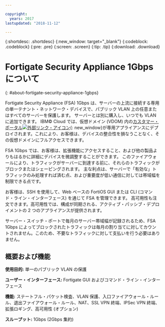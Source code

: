 ```yaml
---

copyright:
  years: 2017
lastupdated: "2018-11-12"

---
```


{:shortdesc: .shortdesc}
{:new_window: target="_blank"}
{:codeblock: .codeblock}
{:pre: .pre}
{:screen: .screen}
{:tip: .tip}
{:download: .download}

# Fortigate Security Appliance 1Gbps について
{: #about-fortigate-security-appliance-1gbps}

Fortigate Security Appliance  (FSA) 1Gbps は、サーバーの上流に接続する専用の単一テナント・ネットワーク・デバイスで、パブリック VLAN 上の任意またはすべてのサーバーを保護します。 サーバーとは別に購入し、いつでも VLAN に追加できます。  IBM© Cloud では、仮想ドメイン (VDOM) 内の[カスタマー・ポータル![外部リンク・アイコン](../../icons/launch-glyph.svg "外部リンク・アイコン")](http://www.fortinet.com/sites/default/files/productdatasheets/FortiGate-300C.pdf){: new_window}が専用アプライアンスにデプロイされます。これにより、お客様は、デバイスの整合性を損なうことなく、その仮想ドメインにフルアクセスできます。 

FSA 1Gbps では、お客様は、拡張機能にアクセスすること、および他の製品よりもはるかに詳細にデバイスを微調整することができます。 このファイアウォールにより、トラフィックがサーバーに到達する前に、それらのトラフィックがブロックまたはシェーピングされます。 主な利点は、サーバーで「有効な」トラフィックのみ処理すれば済む点、および重要度が低い通信に対しては帯域幅を制限できる点です。 

お客様は、SSH を使用して、Web ベースの FortiOS GUI または CLI (コマンド・ライン・インターフェース) を通じて FSA を管理できます。 高可用性も注文できます。高可用性では、構成が同期される、アクティブ・パッシブ・デプロイメントの 2 つのアプライアンスが提供されます。

サーバー・スイッチ・ポートで毎月のサーバー帯域幅が記録されるため、FSA 1Gbps によってブロックされたトラフィックは毎月の割り当てに対してカウントされません。このため、不要なトラフィックに対して支払いを行う必要はありません。

## 概要および機能

**使用目的:** 単一のパブリック VLAN の保護

**ユーザー・インターフェース:** Fortigate GUI およびコマンド・ライン・インターフェース

**機能:** ステートフル・パケット検査、VLAN 保護、入口ファイアウォール・ルール、退出ファイアウォール・ルール、NAT、SSL VPN 終端、IPSec VPN 終端、拡張ロギング、高可用性 (オプション)

**スループット:** 1Gbps (2Gbps 集約)
